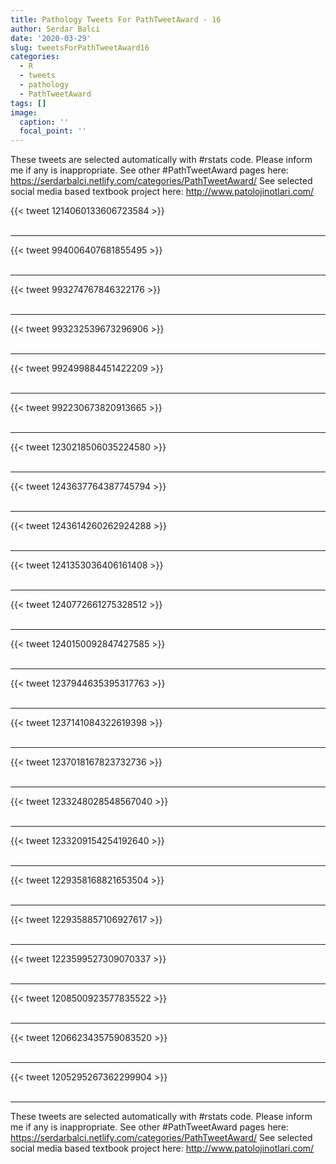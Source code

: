 ```yaml
---
title: Pathology Tweets For PathTweetAward - 16
author: Serdar Balci
date: '2020-03-29'
slug: tweetsForPathTweetAward16
categories:
  - R
  - tweets
  - pathology
  - PathTweetAward
tags: []
image:
  caption: ''
  focal_point: ''
---
```



These tweets are selected automatically with #rstats code. Please inform me if any is inappropriate.
See other #PathTweetAward pages here: https://serdarbalci.netlify.com/categories/PathTweetAward/ 
See selected social media based textbook project here: http://www.patolojinotlari.com/

{{< tweet 1214060133606723584 >}}
<br>
<br>
<hr>
{{< tweet 994006407681855495 >}}
<br>
<br>
<hr>
{{< tweet 993274767846322176 >}}
<br>
<br>
<hr>
{{< tweet 993232539673296906 >}}
<br>
<br>
<hr>
{{< tweet 992499884451422209 >}}
<br>
<br>
<hr>
{{< tweet 992230673820913665 >}}
<br>
<br>
<hr>
{{< tweet 1230218506035224580 >}}
<br>
<br>
<hr>
{{< tweet 1243637764387745794 >}}
<br>
<br>
<hr>
{{< tweet 1243614260262924288 >}}
<br>
<br>
<hr>
{{< tweet 1241353036406161408 >}}
<br>
<br>
<hr>
{{< tweet 1240772661275328512 >}}
<br>
<br>
<hr>
{{< tweet 1240150092847427585 >}}
<br>
<br>
<hr>
{{< tweet 1237944635395317763 >}}
<br>
<br>
<hr>
{{< tweet 1237141084322619398 >}}
<br>
<br>
<hr>
{{< tweet 1237018167823732736 >}}
<br>
<br>
<hr>
{{< tweet 1233248028548567040 >}}
<br>
<br>
<hr>
{{< tweet 1233209154254192640 >}}
<br>
<br>
<hr>
{{< tweet 1229358168821653504 >}}
<br>
<br>
<hr>
{{< tweet 1229358857106927617 >}}
<br>
<br>
<hr>
{{< tweet 1223599527309070337 >}}
<br>
<br>
<hr>
{{< tweet 1208500923577835522 >}}
<br>
<br>
<hr>
{{< tweet 1206623435759083520 >}}
<br>
<br>
<hr>
{{< tweet 1205295267362299904 >}}
<br>
<br>
<hr>


These tweets are selected automatically with #rstats code. Please inform me if any is inappropriate.
See other #PathTweetAward pages here: https://serdarbalci.netlify.com/categories/PathTweetAward/ 
See selected social media based textbook project here: http://www.patolojinotlari.com/
